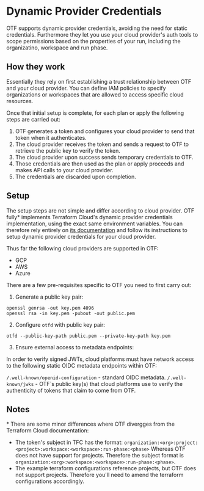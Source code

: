 # Dynamic Provider Credentials

OTF supports dynamic provider credentials, avoiding the need for static credentials. Furthermore they let you use your cloud provider's auth tools to scope permissions based on the properties of your run, including the organizatino, workspace and run phase.

## How they work

Essentially they rely on first establishing a trust relationship between OTF and your cloud provider. You can define IAM policies to specify organizations or workspaces that are allowed to access specific cloud resources.

Once that initial setup is complete, for each plan or apply the following steps are carried out:

1. OTF generates a token and configures your cloud provider to send that token when it authenticates.
2. The cloud provider receives the token and sends a request to OTF to retrieve the public key to verify the token.
3. The cloud provider upon success sends temporary credentials to OTF.
4. Those credentials are then used as the plan or apply proceeds and makes API calls to your cloud provider.
5. The credentials are discarded upon completion.

## Setup

The setup steps are not simple and differ according to cloud provider. OTF fully\* implements Terraform Cloud's dynamic provider credentials implementation, using the exact same environment variables. You can therefore rely entirely on [its documentation](https://developer.hashicorp.com/terraform/cloud-docs/workspaces/dynamic-provider-credentials) and follow its instructions to setup dynamic provider credentials for your cloud provider.

Thus far the following cloud providers are supported in OTF:

* GCP
* AWS
* Azure

There are a few pre-requisites specific to OTF you need to first carry out:

1. Generate a public key pair:

```
openssl genrsa -out key.pem 4096
openssl rsa -in key.pem -pubout -out public.pem
```

2. Configure `otfd` with public key pair:

```
otfd --public-key-path public.pem --private-key-path key.pem
```

3. Ensure external access to metadata endpoints:

In order to verify signed JWTs, cloud platforms must have network access to the following static OIDC metadata endpoints within OTF:

`/.well-known/openid-configuration` - standard OIDC metadata.
`/.well-known/jwks` - OTF`s public key(s) that cloud platforms use to verify the authenticity of tokens that claim to come from OTF.

## Notes

\* There are some minor differences where OTF divergges from the Terraform Cloud documentation:

* The token's subject in TFC has the format: `organization:<org>:project:<project>:workspace:<workspace>:run-phase:<phase>` Whereas OTF does not have support for projects. Therefore the subject format is `organization:<org>:workspace:<workspace>:run-phase:<phase>`.
* The example terraform configurations reference projects, but OTF does not support projects. Therefore you'll need to amend the terraform configurations accordingly.
